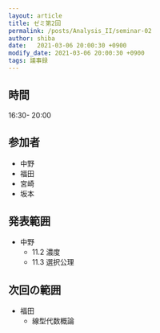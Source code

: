 ```yaml
---
layout: article
title: ゼミ第2回
permalink: /posts/Analysis_II/seminar-02
author: shiba
date:   2021-03-06 20:00:30 +0900
modify_date: 2021-03-06 20:00:30 +0900
tags: 議事録
---
```



## 時間

16:30- 20:00

## 参加者

- 中野
- 福田
- 宮崎
- 坂本

## 発表範囲

- 中野
  - 11.2 濃度
  - 11.3 選択公理

## 次回の範囲

- 福田
  - 線型代数概論
